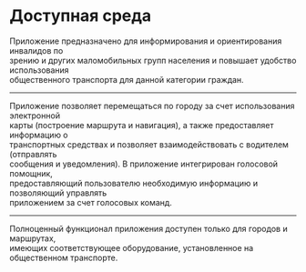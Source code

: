 # Доступная среда

Приложение предназначено для информирования и ориентирования инвалидов по  
зрению и других маломобильных групп населения и повышает удобство использования  
общественного транспорта для данной категории граждан.
***
Приложение позволяет перемещаться по городу за счет использования электронной  
карты (построение маршрута и навигация), а также предоставляет информацию о  
транспортных средствах и позволяет взаимодействовать с водителем (отправлять  
сообщения и уведомления). В приложение интегрирован голосовой помощник,  
предоставляющий пользователю необходимую информацию и позволяющий управлять  
приложением за счет голосовых команд.
***
Полноценный функционал приложения доступен только для городов и маршрутах,  
имеющих соответствующее оборудование, установленное на общественном транспорте.
